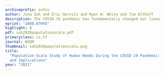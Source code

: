 ```yaml
---
archiveprefix: arXiv
author: Jina Suh and Eric Horvitz and Ryen W. White and Tim Althoff
description: The COVID-19 pandemic has fundamentally changed our lives beyond just our physical health. To understand the impact of the pandemic and associated policy decisions on a multitude of human needs, we propose a computational methodology, building on Maslow's hierarchy of needs, that can capture a holistic view of relative changes in needs following the pandemic through a difference-in-differences approach that corrects for seasonality and volume variations. When applied to over 35 billion search interactions spanning over 36000 ZIP codes in the US, we found that the expression of basic human needs has increased exponentially while higher-level aspirations declined, that the durations of shelter-in-place mandates significantly impacted social-emotional needs, and that there are potential barriers to meeting critical needs online.
eprint: "2008.07045"
highlight: 0
pdf: suh2020populationscale.pdf
primaryclass: cs.CY
journal: WSDM
thumbnail: suh2020populationscale.png
title:
  "Population-Scale Study of Human Needs During the COVID-19 Pandemic: Analysis
  and Implications"
year: "2021"
---
```

